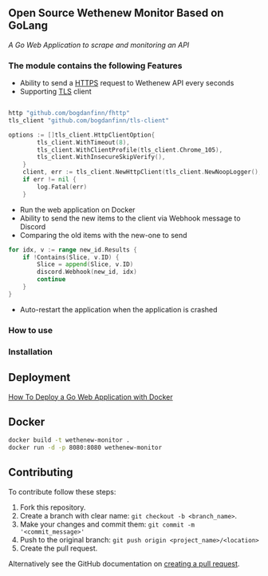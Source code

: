 <h2>Open Source Wethenew Monitor Based on GoLang</h2>

_A Go Web Application to scrape and monitoring an API_

<h3>The module contains the following Features</h3>

- Ability to send a [HTTPS](https://pkg.go.dev/net/http) request to Wethenew API every seconds
- Supporting [TLS](https://tls13.xargs.org/) client
```go

http "github.com/bogdanfinn/fhttp"
tls_client "github.com/bogdanfinn/tls-client"

options := []tls_client.HttpClientOption{
		tls_client.WithTimeout(8),
		tls_client.WithClientProfile(tls_client.Chrome_105),
		tls_client.WithInsecureSkipVerify(),
	}
	client, err := tls_client.NewHttpClient(tls_client.NewNoopLogger(), options...)
    if err != nil {
        log.Fatal(err)
    }
```

- Run the web application on Docker
- Ability to send the new items to the client via Webhook message to Discord
- Comparing the old items with the new-one to send

```go
for idx, v := range new_id.Results {
    if !Contains(Slice, v.ID) {
        Slice = append(Slice, v.ID)
        discord.Webhook(new_id, idx)
        continue
    }
}
```
- Auto-restart the application when the application is crashed
<h3>How to use</h3>

<h3>Installation</h3>

## Deployment

[How To Deploy a Go Web Application with Docker](https://semaphoreci.com/community/tutorials/how-to-deploy-a-go-web-application-with-docker)

## Docker

```bash
docker build -t wethenew-monitor .
docker run -d -p 8080:8080 wethenew-monitor
```


## Contributing

To contribute follow these steps:

1. Fork this repository.
2. Create a branch with clear name: `git checkout -b <branch_name>`.
3. Make your changes and commit them: `git commit -m '<commit_message>'`
4. Push to the original branch: `git push origin <project_name>/<location>`
5. Create the pull request.

Alternatively see the GitHub documentation on [creating a pull request](https://help.github.com/en/github/collaborating-with-issues-and-pull-requests/creating-a-pull-request).

